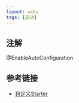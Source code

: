 ```yaml
---
layout: wiki
tags: [启动]
---
```



## 注解

@EnableAutoConfiguration

## 参考链接

* [自定义Starter](https://blog.csdn.net/vbirdbest/article/details/79863883)